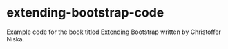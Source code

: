 extending-bootstrap-code
========================

Example code for the book titled Extending Bootstrap written by Christoffer Niska.
